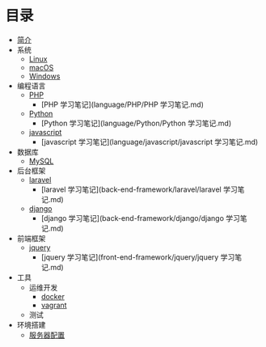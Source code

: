 # 目录

* [简介](README.md)
* 系统
    * [Linux](os/linux/linux.md)
    * [macOS](os/macos/macos.md)
    * [Windows](os/windows/Windows.md)
* 编程语言
    * [PHP](language/PHP/PHP.md)
        * [PHP 学习笔记](language/PHP/PHP 学习笔记.md)
    * [Python](language/Python/Python.md)
        *  [Python 学习笔记](language/Python/Python 学习笔记.md)
    * [javascript](language/javascript/javascript.md)
        * [javascript 学习笔记](language/javascript/javascript 学习笔记.md)
* 数据库
    - [MySQL](MySQL/MySQL.md)
* 后台框架
    * [laravel](back-end-framework/laravel/laravel.md)
        * [laravel 学习笔记](back-end-framework/laravel/laravel 学习笔记.md)
    * [django](back-end-framework/django/django.md)
        * [django 学习笔记](back-end-framework/django/django 学习笔记.md)
* 前端框架
    * [jquery](front-end-framework/jquery/jquery.md)
        * [jquery 学习笔记](front-end-framework/jquery/jquery 学习笔记.md)
* 工具
    - 运维开发
        + [docker](tool/DevOps/docker/docker.md)
        + [vagrant](tool/DevOps/vagrant/vagrant.md)
    - 测试
* 环境搭建
    - [服务器配置](env/服务器配置.md)
